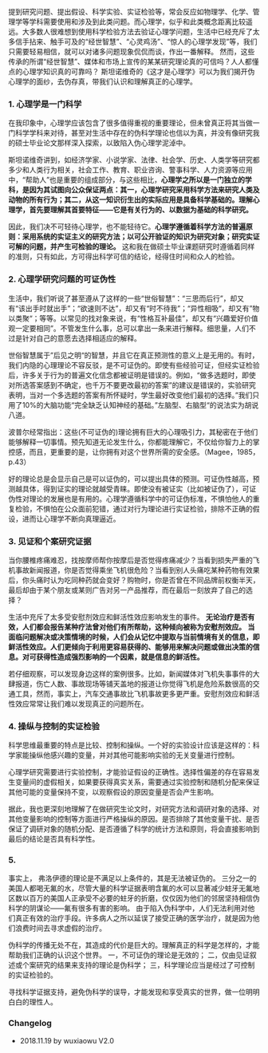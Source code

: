 提到研究问题、提出假设、科学实验、实证检验等，常会反应如物理学、化学、管理学等学科需要使用和涉及到此类问题。而心理学，似乎和此类概念距离比较遥远。大多数人很难想到使用科学检验方法去验证心理学问题，生活中已经充斥了太多信手拈来、触手可及的“经世智慧”、“心灵鸡汤”、“惊人的心理学发现”等，我们只需要轻易相信，就可以对诸多问题现象侃侃而谈，作出一番解释。
然而，这些传承的所谓“经世智慧”、媒体和市场上宣传的某某研究理论真的可信吗？人人都懂点的心理学知识真的可靠吗？
斯坦诺维奇的《这才是心理学》可以为我们揭开伪心理学的面纱，去伪存真，带我们认识和理解真正的心理学。

### 1. 心理学是一门科学
在我印象中，心理学应该包含了很多值得重视的重要理论，但未曾真正将其当做一门科学学科来对待，甚至对生活中存在的伪科学理论也信以为真，并没有像研究我的硕士毕业论文那样深入探索，以致陷入伪心理学泥淖中。

斯坦诺维奇讲到，如经济学家、小说学家、法律、社会学、历史、人类学等研究都多少和人类行为相关，社会工作、教育、职业咨询、警事科学、人力资源等应用中，“帮助人”也是重要的组成部分，与这些相比，**心理学之所以是一门独立的学科，是因为其试图向公众保证两点：其一，心理学研究采用科学方法来研究人类及动物的所有行为；其二，从这一知识衍生出的实际应用是具备科学基础的。理解心理学，首先要理解其首要特征——它是有关行为的、以数据为基础的科学研究。**

因此，我们决不可轻待心理学，也不能轻待它。**心理学遵循着科学方法的普遍原则：采用系统的实证主义的研究方法；以可公开验证的知识为研究对象；研究实证可解的问题，并产生可检验的理论。**
这和我在做硕士毕业课题研究时遵循着同样的准则，只有如此，方可得出科学可信的结论，经得住时间和众人的检验。

### 2. 心理学研究问题的可证伪性
生活中，我们听说了甚至遵从了这样的一些“世俗智慧”：“三思而后行”，却又有“该出手时就出手”；“欲速则不达”，却又有“时不待我”；“异性相吸“，却又有”物以类聚“；等等。以常见的找对象来说，有“性格互补最佳”，却又有“兴趣爱好价值观一定要相同”。不管发生什么事，总可以拿出一条来进行解释。细思量，人们不过是针对自己的意愿去选择相适应的解释。

世俗智慧属于”后见之明“的智慧，并且它在真正预测性的意义上是无用的。有时，我们内隐的心理理论不容反驳，是不可证伪的。即使有些经验可证，但经实证检验后，许多关于行为的普遍文化信念都被证明是错误的。例如，“做多选题时，即使对所选答案感到不确定，也千万不要更改最初的答案”的建议是错误的，实验研究表明，当对一个多选题的答案有所怀疑时，学生最好改变他们最初的选择。”我们只用了10%的大脑功能“完全缺乏认知神经的基础。”左脑型、右脑型“的说法实为胡说八道。

波普尔经常指出：这些(不可证伪的)理论拥有巨大的心理吸引力，其秘密在于他们能够解释一切事情。预先知道无论发生什么，你都能理解它，不仅给你智力上的掌控感，而且，更重要的是，让你拥有对这个世界所需的安全感。（Magee，1985，p.43）

好的理论总是会显示自己是可以证伪的，可以提出具体的预测。可证伪性越高，预测越具体，得到证实的理论就越受青睐。即使没有被证实（比如被证伪了），可证伪性对理论的发展也是有用的。心理学遵循科学中的可证伪标准，不惧怕他人的重复检验，不惧怕在公众面前犯错，通过对行为理论进行实证检验，排除不正确的假设，进而让心理学不断向真理逼近。

### 3. 见证和个案研究证据
当你腰椎疼痛难忍，找按摩师帮你按摩后是否觉得疼痛减少？当看到损失严重的飞机事故新闻报道，你是否觉得乘坐飞机很危险？当看到别人头痛吃某种药物有效果后，你头痛时认为吃同种药就会变好？购物时，你是否曾在不同品牌前权衡半天，最后却由于某个朋友或某则广告对另一产品推荐，而在最后一刻放弃了自己的选择？

生活中充斥了太多受安慰剂效应和鲜活性效应影响发生的事件。
**无论治疗是否有效，人们都会报告某种疗法曾对他们有所帮助，这种倾向被称为安慰剂效应。**
**当面临问题解决或决策情境的时候，人们会从记忆中提取与当前情境有关的信息，即鲜活性效应。人们更倾向于利用更容易获得的、能够用来解决问题或做出决策的信息。对可获得性造成强烈影响的一个因素，就是信息的鲜活性。**

若仔细观察，可以发现身边这样的案例很多。比如，新闻媒体对飞机失事事件的大肆报道，伤亡人数、事故现场等铺天盖地的报道让你觉得飞机是危险系数很高的交通工具，然而，事实上，汽车交通事故比飞机事故更多更严重。安慰剂效应和鲜活性效应常常让我们难以发现真正的问题所在。

### 4. 操纵与控制的实证检验
科学思维最重要的特点是比较、控制和操纵。一个好的实验设计应该是这样的：科学家能操纵他感兴趣的变量，并对其他可能影响实验的无关变量进行控制。

心理学研究需要进行实验控制，才能验证假设的正确性。选择性偏差的存在容易发生变量间的虚假相关，如果要获得真实关系，需要通过实验控制和随机分配来保证其他可能的变量保持不变，以观察假设的原因变量是否会产生影响。

据此，我也更深刻地理解了在做研究生论文时，对研究方法和调研对象的选择、对其他变量影响的控制等方面进行严格操纵的原因。是否排除了其他变量干扰、是否保证了调研对象的随机分配、是否遵循了科学的统计方法和原则，将会直接影响到最后的结论是否具有科学性。

### 5. 
事实上， 弗洛伊德的理论是不满足以上条件的，其是无法被证伪的。
三分之一的美国人都喝无氟的水，尽管大量的科学证据表明含氟的水可以显著减少蛀牙无氟地区数以百万的美国人正承受不必要的蛀牙的折磨，仅仅因为他们的邻居坚持相信伪科学的阴谋论——氟有很多有害的影响。
由于陷入伪科学中，人们无法利用对他们真正有效的治疗手段。许多病人之所以延误了接受正确的医学治疗，就是因为他们浪费时间去寻求虚假的治疗。

伪科学的传播无处不在，其造成的代价是巨大的。理解真正的科学是怎样的，才能帮助我们正确的认识这个世界。
一，不可证伪的理论是无效的；
二，仅由见证叙述或个案研究的结果来支持的理论是伪科学；
三，科学理论应当是经过了可控制的实证检验的。

寻找科学证据支持，避免伪科学的误导，才能发现和享受真实的世界，做一位明明白白的理性人。


### Changelog 
- 2018.11.19 by wuxiaowu V2.0
